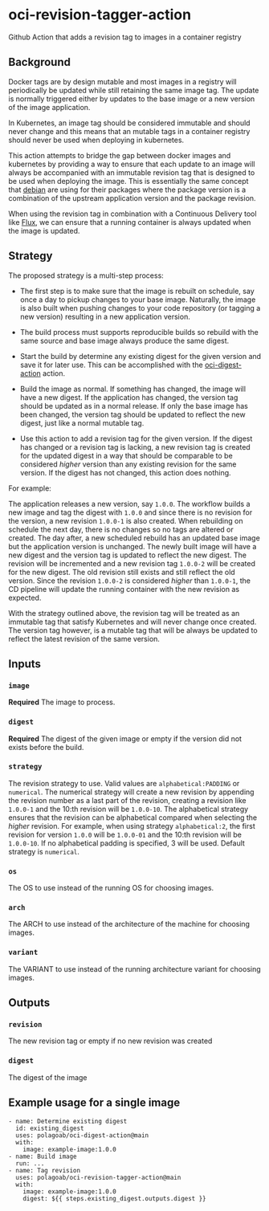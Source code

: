 # oci-revision-tagger-action
Github Action that adds a revision tag to images in a container registry

## Background

Docker tags are by design mutable and most images in a registry will periodically be updated while still retaining the
same image tag. The update is normally triggered either by updates to the base image or a new version of the image
application. 

In Kubernetes, an image tag should be considered immutable and should never change and this means that an mutable tags
in a container registry should never be used when deploying in kubernetes.

This action attempts to bridge the gap between docker images and kubernetes by providing a way to ensure that each
update to an image will always be accompanied with an immutable revision tag that is designed to be used when 
deploying the image. This is essentially the same concept that 
[debian](https://www.debian.org/doc/debian-policy/ch-controlfields.html#version) are using for their packages where the package version is a combination of the upstream application version and the package revision.

When using the revision tag in combination with a Continuous Delivery tool like [Flux](https://fluxcd.io), we can ensure that a running container is always updated when the image is updated.

## Strategy

The proposed strategy is a multi-step process:

* The first step is to make sure that the image is rebuilt on schedule,
say once a day to pickup changes to your base image. Naturally, the image is also built when pushing changes 
to your code repository (or tagging a new version) resulting in a new application version. 

* The build process must supports reproducible builds so rebuild with the same source and base image always produce the same digest.

* Start the build by determine any existing digest for the given version and save it for later use. This can be accomplished with the [oci-digest-action](https://github.com/polagoab/oci-digest-action) action.

* Build the image as normal. If something has changed, the image will have a new digest. If the application has changed, the version tag should be updated as in a normal release. If only the base image has been changed, the version tag should be updated to reflect the new digest, just like a normal mutable tag.

* Use this action to add a revision tag for the given version. If the digest has changed or a revision tag is lacking, a new revision tag is created for the updated digest in a way that should be comparable to be considered *higher* version than any existing revision for the same version. If the digest has not changed, this action does nothing.

For example:

The application releases a new version, say `1.0.0`. The workflow builds a new image and tag the digest with 
`1.0.0` and since there is no revision for the version, a new revision `1.0.0-1` is also created. When rebuilding on schedule the next day, there is no changes so no tags are altered or created. The day after, a new scheduled rebuild has an updated base image but the application version is unchanged. The newly built image will have a new digest and the version tag is updated to reflect the new digest. The revision will be incremented and a new revision tag `1.0.0-2` will be created for the new digest. The old revision still exists and still reflect the old version. Since the revision `1.0.0-2` is considered *higher* than `1.0.0-1`, the CD pipeline will update the running container with the new revision as expected. 

With the strategy outlined above, the revision tag will be treated as an immutable tag that satisfy Kubernetes and will never change once created. The version tag however, is a mutable tag that will be always be updated to reflect the latest revision of the same version.

## Inputs

### `image`

**Required** The image to process.

### `digest`

**Required** The digest of the given image or empty if the version did not exists before the build.

### `strategy`

The revision strategy to use. Valid values are `alphabetical:PADDING` or `numerical`. The numerical strategy will create a new revision by appending the revision number as a last part of the revision, creating a revision like 
`1.0.0-1` and the 10:th revision will be `1.0.0-10`. The alphabetical strategy ensures that the revision can be alphabetical compared when selecting the *higher* revision. For example, when using strategy `alphabetical:2`, the first revision for version `1.0.0` will be `1.0.0-01` and the 10:th revision will be `1.0.0-10`. If no alphabetical padding is specified, 3 will be used. Default strategy is `numerical`.

### `os`

The OS to use instead of the running OS for choosing images.

### `arch`

The ARCH to use instead of the architecture of the machine for choosing images.

### `variant`

The VARIANT to use instead of the running architecture variant for choosing images.

## Outputs

### `revision`

The new revision tag or empty if no new revision was created

### `digest`

The digest of the image

## Example usage for a single image

```
- name: Determine existing digest
  id: existing_digest
  uses: polagoab/oci-digest-action@main
  with:
    image: example-image:1.0.0
- name: Build image
  run: ...
- name: Tag revision
  uses: polagoab/oci-revision-tagger-action@main
  with:
    image: example-image:1.0.0
    digest: ${{ steps.existing_digest.outputs.digest }}
```
